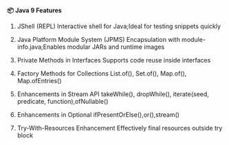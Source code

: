 **📦 Java 9 Features**

1. JShell (REPL)
   Interactive shell for Java;Ideal for testing snippets quickly

2. Java Platform Module System (JPMS)
   Encapsulation with module-info.java;Enables modular JARs and runtime images

3. Private Methods in Interfaces
   Supports code reuse inside interfaces

4. Factory Methods for Collections
   List.of(), Set.of(), Map.of(), Map.ofEntries()

5. Enhancements in Stream API
   takeWhile(), dropWhile(), iterate(seed, predicate, function),ofNullable()

6. Enhancements in Optional
   ifPresentOrElse(),or(),stream()

7. Try-With-Resources Enhancement
   Effectively final resources outside try block